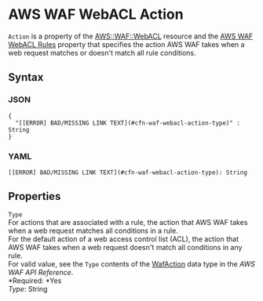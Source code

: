 # AWS WAF WebACL Action<a name="aws-properties-waf-webacl-action"></a>

`Action` is a property of the [AWS::WAF::WebACL](aws-resource-waf-webacl.md) resource and the [AWS WAF WebACL Rules](aws-properties-waf-webacl-rules.md) property that specifies the action AWS WAF takes when a web request matches or doesn't match all rule conditions\.

## Syntax<a name="w3ab2c21c14e1670b5"></a>

### JSON<a name="aws-properties-waf-webacl-action-syntax.json"></a>

```
{
  "[[ERROR] BAD/MISSING LINK TEXT](#cfn-waf-webacl-action-type)" : String
}
```

### YAML<a name="aws-properties-waf-webacl-action-syntax.yaml"></a>

```
[[ERROR] BAD/MISSING LINK TEXT](#cfn-waf-webacl-action-type): String
```

## Properties<a name="w3ab2c21c14e1670b7"></a>

`Type`  
For actions that are associated with a rule, the action that AWS WAF takes when a web request matches all conditions in a rule\.  
For the default action of a web access control list \(ACL\), the action that AWS WAF takes when a web request doesn't match all conditions in any rule\.  
For valid value, see the `Type` contents of the [WafAction](http://docs.aws.amazon.com/waf/latest/APIReference/API_WafAction.html) data type in the *AWS WAF API Reference*\.  
*Required: *Yes  
*Type*: String